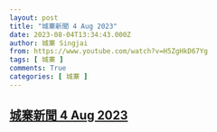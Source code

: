 ```yaml
---
layout: post
title: "城寨新聞 4 Aug 2023"
date: 2023-08-04T13:34:43.000Z
author: 城寨 Singjai
from: https://www.youtube.com/watch?v=H5ZgHkD67Yg
tags: [ 城寨 ]
comments: True
categories: [ 城寨 ]
---
```

<!--1691156083000-->
[城寨新聞 4 Aug 2023](https://www.youtube.com/watch?v=H5ZgHkD67Yg)
------

<div>

</div>
